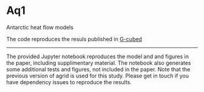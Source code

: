 # Aq1
Antarctic heat flow models

The code reproduces the resuls published in [G-cubed](https://agupubs.onlinelibrary.wiley.com/doi/abs/10.1029/2020GC009428#.X-6Jn2Sm28U)


---

The provided Jupyter notebook reproduces the model and and figures in the paper, including supplimentary material. The notebook also generates some additional tests and figures, not included in the paper. Note that the previous version of agrid is used for this study. Please get in touch if you have dependency issues to reproduce the results. 
